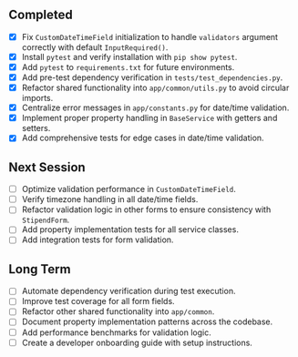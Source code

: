 ## Completed
- [x] Fix `CustomDateTimeField` initialization to handle `validators` argument correctly with default `InputRequired()`.
- [x] Install `pytest` and verify installation with `pip show pytest`.
- [x] Add `pytest` to `requirements.txt` for future environments.
- [x] Add pre-test dependency verification in `tests/test_dependencies.py`.
- [x] Refactor shared functionality into `app/common/utils.py` to avoid circular imports.
- [x] Centralize error messages in `app/constants.py` for date/time validation.
- [x] Implement proper property handling in `BaseService` with getters and setters.
- [x] Add comprehensive tests for edge cases in date/time validation.

## Next Session
- [ ] Optimize validation performance in `CustomDateTimeField`.
- [ ] Verify timezone handling in all date/time fields.
- [ ] Refactor validation logic in other forms to ensure consistency with `StipendForm`.
- [ ] Add property implementation tests for all service classes.
- [ ] Add integration tests for form validation.

## Long Term
- [ ] Automate dependency verification during test execution.
- [ ] Improve test coverage for all form fields.
- [ ] Refactor other shared functionality into `app/common`.
- [ ] Document property implementation patterns across the codebase.
- [ ] Add performance benchmarks for validation logic.
- [ ] Create a developer onboarding guide with setup instructions.
